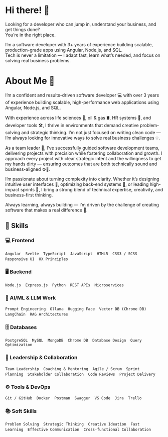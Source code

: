 <!--- Hero Section-->
# Hi there! 👋  
Looking for a developer who can jump in, understand your business, and get things done?  
You’re in the right place.

I’m a software developer with 3+ years of experience building scalable, production-grade apps using Angular, Node.js, and SQL.  
Tech is never a limitation — I adapt fast, learn what’s needed, and focus on solving real business problems.

<!---[Download Resume]   [Let’s Work Together]   [View My Work]-->
<!--- About Me Section-->

# About Me 👨

I’m a confident and results-driven software developer 💻 with over 3 years of experience building scalable, high-performance web applications using Angular, Node.js, and SQL.

With experience across life sciences 🧬, oil & gas 🛢️, HR systems 👥, and developer tools 🛠️, I thrive in environments that demand creative problem-solving and strategic thinking. I’m not just focused on writing clean code — I’m always looking for innovative ways to solve real business challenges 💡.

As a team leader 🤝, I’ve successfully guided software development teams, delivering projects with precision while fostering collaboration and growth. I approach every project with clear strategic intent and the willingness to get my hands dirty — ensuring outcomes that are both technically sound and business-aligned ⚙️🎯.

I’m passionate about turning complexity into clarity. Whether it’s designing intuitive user interfaces 🎨, optimizing back-end systems 🔧, or leading high-impact sprints 🚀, I bring a strong blend of technical expertise, creativity, and business-first thinking.

Always learning, always building — I’m driven by the challenge of creating software that makes a real difference 🌱.

<!--- Skills Section-->
## 🧠 Skills

### 💻 Frontend
`Angular` `Svelte` `TypeScript` `JavaScript` `HTML5` `CSS3 / SCSS` `Responsive UI` `UX Principles`

### 🖥️ Backend
`Node.js` `Express.js` `Python` `REST APIs` `Microservices`

### 🤖 AI/ML & LLM Work
`Prompt Engineering` `Ollama` `Hugging Face` `Vector DB (Chrome DB)` `LangChain` `RAG Architectures`

### 🗄️ Databases
`PostgreSQL` `MySQL` `MongoDB` `Chrome DB` `Database Design` `Query Optimization`

### 🤝 Leadership & Collaboration
`Team Leadership` `Coaching & Mentoring` `Agile / Scrum` `Sprint Planning` `Stakeholder Collaboration` `Code Reviews` `Project Delivery`

### ⚙️ Tools & DevOps
`Git / GitHub` `Docker` `Postman` `Swagger` `VS Code` `Jira` `Trello`

### 📚 Soft Skills
`Problem Solving` `Strategic Thinking` `Creative Ideation` `Fast Learning` `Effective Communication` `Cross-functional Collaboration`



